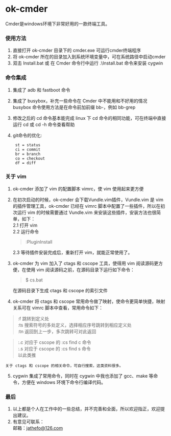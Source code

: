 # ok-cmder  
Cmder是windows环境下非常好用的一款终端工具。  
  
### 使用方法
1. 直接打开 ok-cmder 目录下的 cmder.exe 可运行cmder终端程序  
2. 将 ok-cmder 所在的目录加入到系统环境变量中，可在系统路径中启动cmder  
3. 双击 Install.bat 或 在 Cmder 命令行中运行 .\Install.bat 命令来安装 cygwin  
  
### 命令集成
1. 集成了 adb 和 fastboot 命令  
2. 集成了 busybox，补充一些命令在 Cmder 中不能用和不好用的情况 busybox 命令使用方法是在命令前加前缀 bb-，例如 bb-grep  
3. 修改之后的 cd 命令基本能完成 linux 下 cd 命令的相同功能，可在终端中直接运行 cd 或 cd -h 命令查看帮助  
4. git命令的优化:  

        st = status  
        ci = commit  
        br = branch  
        co = checkout  
        df = diff  
        
### 关于 vim
1. ok-cmder 添加了 vim 的配置脚本 vimrc，使 vim 使用起来更方便  
2. 在初次启动的时候，ok-cmder 会下载Vundle.vim插件，Vundle.vim 是 vim 的插件管理工具，ok-cmder 已经在 vimrc 脚本中配置了一些插件，所以在初次运行 vim 的时候需要通过 Vundle.vim 来安装这些插件，安装方法也很简单，如下：  
    2.1 打开 vim  
    2.2 运行命令

    > :PluginInstall

    2.3 等待插件安装完成后，重新打开 vim，就能正常使用了。  
3. ok-cmder 为 vim 加入了 ctags 和 cscope 工具，使得用 vim 阅读源码更方便，在使用 vim 阅读源码之前，在源码目录下运行如下命令：

    > $ cs.bat
  
    在源码目录下生成 ctags 和 cscope 的索引文件  
4. ok-cmder 将 ctags 和 cscope 常用命令做了映射，使命令更简单快捷，映射关系可在 vimrc 脚本中查看，常用命令如下：

> :f       跳转到定义处  
> :ts      搜索符号的多处定义，选择相应序号跳转到相应定义处  
> :tn      返回到上一步，多次跳转可对此返回
  
> :.c      对应于 cscope 的 :cs find c 命令  
> :.s      对应于 cscope 的 :cs find s 命令  
> 以此类推
  
    关于 ctags 和 cscope 的相关命令，可自行搜索，这类资料很多。  
5. cygwin 集成了常用命令，同时在 cygwin 中我也添加了 gcc、make 等命令，方便在 windows 环境下命令行编译代码。  
  
### 最后
1. 以上都是个人在工作中的一些总结，并不完善和全面，所以欢迎指正，欢迎提出建议。  
2. 有意见可联系：  
    邮箱：jathefo@126.com